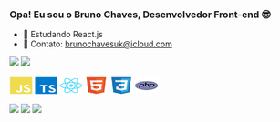### <b>Opa! Eu sou o Bruno Chaves, Desenvolvedor Front-end 😎</b>

- 🌱 Estudando React.js<br>
- 📩 Contato: brunochavesuk@icloud.com<br>

<div>
  <img height="180em" src="https://github-readme-stats.vercel.app/api?username=obrunochaves&show_icons=true&theme=dark&iclude_all_commits=true&count_private=true"/>
  <img height="180em" src="https://github-readme-stats.vercel.app/api/top-langs/?username=obrunochaves&layout=compact&langs_count=16&theme=dark"/>
</div>

<div style="display: inline_block"><br>
  <img align="center" alt="Bruno-Js" height="30" width="40" src="https://raw.githubusercontent.com/devicons/devicon/master/icons/javascript/javascript-plain.svg">
  <img align="center" alt="Bruno-Ts" height="30" width="40" src="https://raw.githubusercontent.com/devicons/devicon/master/icons/typescript/typescript-plain.svg">
  <img align="center" alt="Bruno-React" height="30" width="40" src="https://raw.githubusercontent.com/devicons/devicon/master/icons/react/react-original.svg">
  <img align="center" alt="Bruno-HTML" height="30" width="40" src="https://raw.githubusercontent.com/devicons/devicon/master/icons/html5/html5-original.svg">
  <img align="center" alt="Bruno-CSS" height="30" width="40" src="https://raw.githubusercontent.com/devicons/devicon/master/icons/css3/css3-original.svg">
  <img align="center" alt="Bruno-PHP" height="30" width="40" src="https://github.com/devicons/devicon/blob/master/icons/php/php-original.svg">
  
</div>
<br>
<a href="https://instagram.com/brunochaves.dev" target="_blank"><img src="https://img.shields.io/badge/-Instagram-%23E4405F?style=for-the-badge&logo=instagram&logoColor=white" target="_blank"></a>
<a href = "mailto:brunochavesuk@icloud.com"><img src="https://img.shields.io/badge/-Gmail-%23333?style=for-the-badge&logo=gmail&logoColor=white" target="_blank"></a>
<a href="https://www.linkedin.com/in/brunochavess/" target="_blank"><img src="https://img.shields.io/badge/LinkedIn-0077B5?style=for-the-badge&logo=linkedin&logoColor=white" target="_blank">

